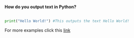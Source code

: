 
#### How do you output text in Python?
```python

print("Hello World!") #This outputs the text Hello World!
```

For more examples click this [link](tutorials/index)
